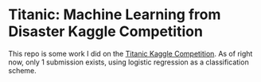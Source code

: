 # Titanic: Machine Learning from Disaster Kaggle Competition 

This repo is some work I did on the [Titanic Kaggle Competition](https://www.kaggle.com/c/titanic). As of right now, only 1 submission exists, using logistic regression as a classification scheme. 